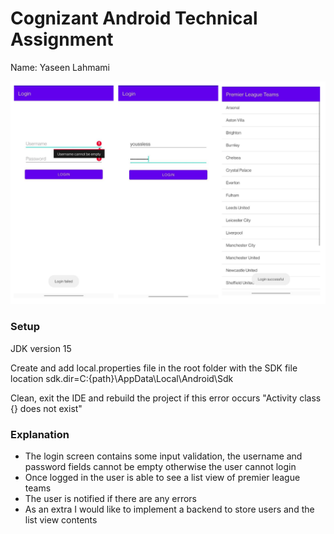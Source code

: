 # Cognizant Android Technical Assignment
Name: Yaseen Lahmami

![](demo.png)

### Setup

JDK version 15

Create and add local.properties file in the root folder with the SDK file location
sdk.dir=C\:{path}\\AppData\\Local\\Android\\Sdk

Clean, exit the IDE and rebuild the project if this error occurs "Activity class {} does not exist"

### Explanation

- The login screen contains some input validation, the username and password fields cannot be empty otherwise the user cannot login
- Once logged in the user is able to see a list view of premier league teams
- The user is notified if there are any errors
- As an extra I would like to implement a backend to store users and the list view contents
